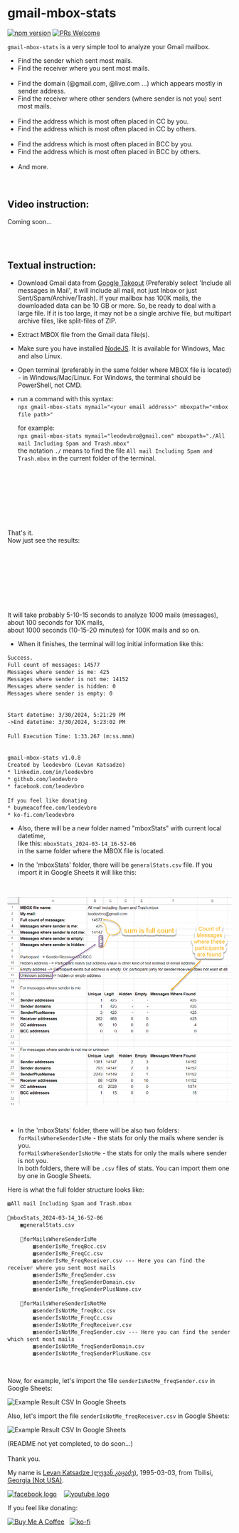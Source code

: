 # gmail-mbox-stats

[![npm version](https://img.shields.io/npm/v/gmail-mbox-stats.svg?style=flat)](https://www.npmjs.com/package/gmail-mbox-stats)
[![PRs Welcome](https://img.shields.io/badge/PRs-welcome-brightgreen.svg)](https://github.com/leodevbro/gmail-mbox-stats)

`gmail-mbox-stats` is a very simple tool to analyze your Gmail mailbox.

- Find the sender which sent most mails.
- Find the receiver where you sent most mails.
  <br />
  <br />
- Find the domain (@gmail.com, @live.com ...) which appears mostly in sender address.
- Find the receiver where other senders (where sender is not you) sent most mails.
  <br />
  <br />
- Find the address which is most often placed in CC by you.
- Find the address which is most often placed in CC by others.
  <br />
  <br />
- Find the address which is most often placed in BCC by you.
- Find the address which is most often placed in BCC by others.
  <br />
  <br />
- And more.
  <br />
  <br />
  <br />

## Video instruction:

Coming soon...

<br />
<br />

## Textual instruction:

- Download Gmail data from <a href="https://takeout.google.com/" target="_blank">Google Takeout</a> (Preferably select 'Include all messages in Mail', it will include all mail, not just Inbox or just Sent/Spam/Archive/Trash). If your mailbox has 100K mails, the downloaded data can be 10 GB or more. So, be ready to deal with a large file. If it is too large, it may not be a single archive file, but multipart archive files, like split-files of ZIP.

- Extract MBOX file from the Gmail data file(s).

- Make sure you have installed <a href="https://nodejs.org/" target="_blank">NodeJS</a>. It is available for Windows, Mac and also Linux.

- Open terminal (preferably in the same folder where MBOX file is located) - in Windows/Mac/Linux. For Windows, the terminal should be PowerShell, not CMD.

- run a command with this syntax:<br />
  `npx gmail-mbox-stats mymail="<your email address>" mboxpath="<mbox file path>"`

  for example:<br />
  `npx gmail-mbox-stats mymail="leodevbro@gmail.com" mboxpath="./All mail Including Spam and Trash.mbox"`<br />
  the notation `./` means to find the file `All mail Including Spam and Trash.mbox` in the current folder of the terminal.

<br />
<br />
<br />
<br />
<br />
<br />
<br />
<br />
That's it.<br />
Now just see the results:
<br />
<br />
<br />
<br />
<br />
<br />
<br />
<br />
<br />

It will take probably 5-10-15 seconds to analyze 1000 mails (messages),<br />
about 100 seconds for 10K mails,<br />
about 1000 seconds (10-15-20 minutes) for 100K mails and so on.<br />

- When it finishes, the terminal will log initial information like this:

```
Success.
Full count of messages: 14577
Messages where sender is me: 425
Messages where sender is not me: 14152
Messages where sender is hidden: 0
Messages where sender is empty: 0


Start datetime: 3/30/2024, 5:21:29 PM
->End datetime: 3/30/2024, 5:23:02 PM

Full Execution Time: 1:33.267 (m:ss.mmm)


gmail-mbox-stats v1.0.8
Created by leodevbro (Levan Katsadze)
* linkedin.com/in/leodevbro
* github.com/leodevbro
* facebook.com/leodevbro

If you feel like donating
* buymeacoffee.com/leodevbro
* ko-fi.com/leodevbro
```

- Also, there will be a new folder named "mboxStats" with current local datetime, <br />
  like this: `mboxStats_2024-03-14_16-52-06`<br />
  in the same folder where the MBOX file is located.<br />

- In the 'mboxStats' folder, there will be `generalStats.csv` file. If you import it in Google Sheets it will like this:

<br />

![Example generalStats CSV In Google Sheets](./src/demoMedia/generalStatsExampleCsv.png "Example generalStats CSV In Google Sheets")

<br />

- In the 'mboxStats' folder, there will be also two folders:<br />
  `forMailsWhereSenderIsMe` - the stats for only the mails where sender is you.<br />
  `forMailsWhereSenderIsNotMe` - the stats for only the mails where sender is not you.<br />
  In both folders, there will be `.csv` files of stats. You can import them one by one in Google Sheets.

Here is what the full folder structure looks like:

```
▨All mail Including Spam and Trash.mbox

📂mboxStats_2024-03-14_16-52-06
    ▦generalStats.csv

    📂forMailsWhereSenderIsMe
        ▦senderIsMe_freqBcc.csv
        ▦senderIsMe_FreqCc.csv
        ▦senderIsMe_FreqReceiver.csv --- Here you can find the receiver where you sent most mails
        ▦senderIsMe_FreqSender.csv
        ▦senderIsMe_freqSenderDomain.csv
        ▦senderIsMe_freqSenderPlusName.csv

    📂forMailsWhereSenderIsNotMe
        ▦senderIsNotMe_freqBcc.csv
        ▦senderIsNotMe_FreqCc.csv
        ▦senderIsNotMe_FreqReceiver.csv
        ▦senderIsNotMe_FreqSender.csv --- Here you can find the sender which sent most mails
        ▦senderIsNotMe_freqSenderDomain.csv
        ▦senderIsNotMe_freqSenderPlusName.csv

```

<br />

Now, for example, let's import the file `senderIsNotMe_freqSender.csv` in Google Sheets:
<br />

![Example Result CSV In Google Sheets](./src/demoMedia/exampleOfSenderIsNotMe_freqSender.png "Example Result CSV In Google Sheets")

Also, let's import the file `senderIsNotMe_freqReceiver.csv` in Google Sheets:
<br />

![Example Result CSV In Google Sheets](./src/demoMedia/exampleOfSenderIsNotMe_freqSender.png "Example Result CSV In Google Sheets")

(README not yet completed, to do soon...)
<br />
<br />
Thank you.

<p>My name is <a href="https://leodevbro.github.io">Levan Katsadze (ლევან კაცაძე)</a>, 1995-03-03, from Tbilisi, <a href="https://en.wikipedia.org/wiki/Georgia_(country)">Georgia (Not USA)</a>.</p>

<p float="left">
  <a style="margin-right: 12px;" href="https://www.facebook.com/leodevbropage" target="_blank"><img src="https://raw.githubusercontent.com/leodevbro/vscode-blockman/main/demo-media/still-image/social/fb-logo2.png" alt="facebook logo" style="height: 44px !important; width: auto !important;" /></a>
  <a style="margin-right: 12px;" href="https://www.youtube.com/@leodevbro" target="_blank"><img src="https://raw.githubusercontent.com/leodevbro/vscode-blockman/main/demo-media/still-image/social/yt-logo3.png" alt="youtube logo" style="height: 44px !important; width: auto !important;" /></a>
</p>

If you feel like donating:

<p float="left">
  <a style="float: left; margin-right: 12px;" href="https://www.buymeacoffee.com/leodevbro" target="_blank"><img src="https://raw.githubusercontent.com/leodevbro/vscode-blockman/main/demo-media/still-image/donation/buy-me-a-coffee_2.png" alt="Buy Me A Coffee" style="height: 44px !important; width: auto !important;" /></a>
  <a style="margin-right: 12px;" href="https://ko-fi.com/leodevbro" target="_blank"><img src="https://raw.githubusercontent.com/leodevbro/vscode-blockman/main/demo-media/still-image/donation/ko-fi_2.png" alt="ko-fi" style="height: 44px !important; width: auto !important;" /></a>
</p>

<br />
<br />
<br />

